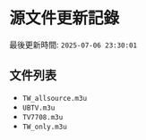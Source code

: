 # 源文件更新記錄

最後更新時間: `2025-07-06 23:30:01`

## 文件列表
- `TW_allsource.m3u`
- `UBTV.m3u`
- `TV7708.m3u`
- `TW_only.m3u`
